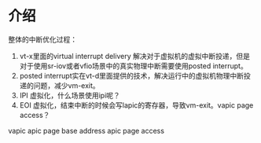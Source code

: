 # 介绍

整体的中断优化过程：
1. vt-x里面的virtual interrupt delivery 解决对于虚拟机的虚拟中断投递，但是对于使用sr-iov或者vfio场景中的真实物理中断需要使用posted interrupt。
2. posted interrupt实在vt-d里面提供的技术，解决运行中的虚拟机物理中断投递的问题，减少vm-exit。
3. IPI 虚拟化，什么场景使用ipi呢？
4. EOI 虚拟化，结束中断的时候会写lapic的寄存器，导致vm-exit。vapic page access？


vapic 
apic page base address
apic page access 